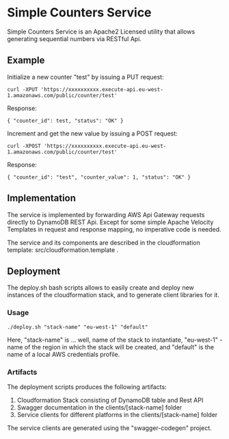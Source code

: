 # Simple Counters Service

Simple Counters Service is an Apache2 Licensed utility that allows generating sequential numbers via RESTful Api.

## Example

Initialize a new counter "test" by issuing a PUT request:
```
curl -XPUT 'https://xxxxxxxxxx.execute-api.eu-west-1.amazonaws.com/public/counter/test'
```
Response:
```
{ "counter_id": test, "status": "OK" }

```

Increment and get the new value by issuing a POST request:
```
curl -XPOST 'https://xxxxxxxxxx.execute-api.eu-west-1.amazonaws.com/public/counter/test'
```
Response:
```
{ "counter_id": "test", "counter_value": 1, "status": "OK" }
```

## Implementation

The service is implemented by forwarding AWS Api Gateway requests directly to DynamoDB REST Api. Except for some simple Apache Velocity Templates in request and response mapping, no imperative code is needed.

The service and its components are described in the cloudformation template: src/cloudformation.template .

## Deployment

The deploy.sh bash scripts allows to easily create and deploy new instances of the cloudformation stack, and to generate client libraries for it.

### Usage

```
./deploy.sh "stack-name" "eu-west-1" "default"
```

Here, "stack-name" is ... well, name of the stack to instantiate, "eu-west-1" - name of the region in which the stack will be created, and "default" is the name of a local AWS credentials profile.

### Artifacts

The deployment scripts produces the following artifacts:

1. Cloudformation Stack consisting of DynamoDB table and Rest API
2. Swagger documentation in the clients/[stack-name] folder
3. Service clients for different platforms in the clients/[stack-name] folder

The service clients are generated using the "swagger-codegen" project.

